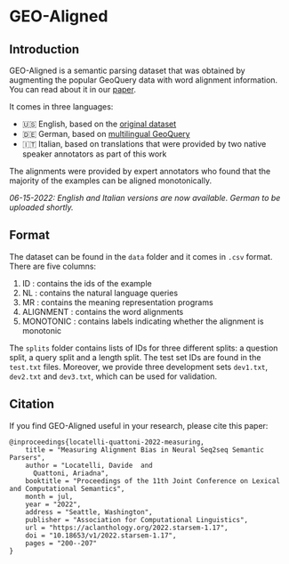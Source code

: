 # GEO-Aligned

## Introduction
GEO-Aligned is a semantic parsing dataset that was obtained by augmenting the popular GeoQuery data with word alignment information. You can read about it in our [paper](https://aclanthology.org/2022.starsem-1.17/).

It comes in three languages:
- 🇺🇸 English, based on the [original dataset](https://dl.acm.org/doi/10.5555/1864519.1864543)
- 🇩🇪 German, based on [multilingual GeoQuery](https://aclanthology.org/P12-1051/)
- 🇮🇹 Italian, based on translations that were provided by two native speaker annotators as part of this work

The alignments were provided by expert annotators who found that the majority of the examples can be aligned monotonically.

*06-15-2022: English and Italian versions are now available. German to be uploaded shortly.*

## Format
The dataset can be found in the `data` folder and it comes in `.csv` format. There are five columns:
1. ID : contains the ids of the example
2. NL : contains the natural language queries
3. MR : contains the meaning representation programs
4. ALIGNMENT : contains the word alignments
5. MONOTONIC : contains labels indicating whether the alignment is monotonic

The `splits` folder contains lists of IDs for three different splits: a question split, a query split and a length split. The test set IDs are found in the `test.txt` files. Moreover, we provide three development sets `dev1.txt`, `dev2.txt` and `dev3.txt`, which can be used for validation.

## Citation
If you find GEO-Aligned useful in your research, please cite this paper:
```
@inproceedings{locatelli-quattoni-2022-measuring,
    title = "Measuring Alignment Bias in Neural Seq2seq Semantic Parsers",
    author = "Locatelli, Davide  and
      Quattoni, Ariadna",
    booktitle = "Proceedings of the 11th Joint Conference on Lexical and Computational Semantics",
    month = jul,
    year = "2022",
    address = "Seattle, Washington",
    publisher = "Association for Computational Linguistics",
    url = "https://aclanthology.org/2022.starsem-1.17",
    doi = "10.18653/v1/2022.starsem-1.17",
    pages = "200--207"
}
```

